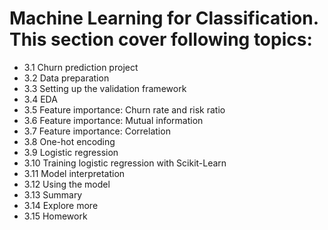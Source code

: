 # Machine Learning for Classification. This section cover following topics:
- 3.1 Churn prediction project
- 3.2 Data preparation
- 3.3 Setting up the validation framework
- 3.4 EDA
- 3.5 Feature importance: Churn rate and risk ratio
- 3.6 Feature importance: Mutual information
- 3.7 Feature importance: Correlation
- 3.8 One-hot encoding
- 3.9 Logistic regression
- 3.10 Training logistic regression with Scikit-Learn
- 3.11 Model interpretation
- 3.12 Using the model
- 3.13 Summary
- 3.14 Explore more
- 3.15 Homework
